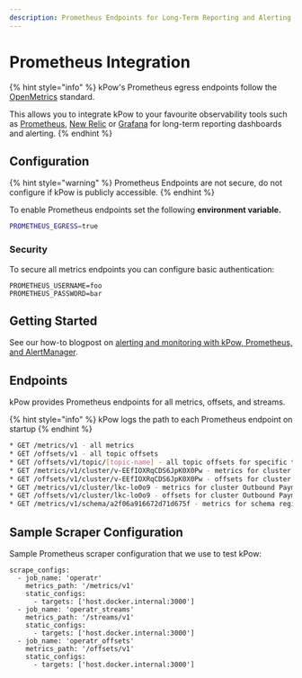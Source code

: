 ```yaml
---
description: Prometheus Endpoints for Long-Term Reporting and Alerting
---
```


# Prometheus Integration

{% hint style="info" %}
kPow's Prometheus egress endpoints follow the [OpenMetrics](https://openmetrics.io/) standard.

This allows you to integrate kPow to your favourite observability tools such as [Prometheus](https://prometheus.io/docs/prometheus/latest/getting\_started/), [New Relic](https://docs.newrelic.com/docs/integrations/prometheus-integrations/) or [Grafana](https://grafana.com/docs/grafana/latest/getting-started/getting-started-prometheus/) for long-term reporting dashboards and alerting.
{% endhint %}

## Configuration

{% hint style="warning" %}
Prometheus Endpoints are not secure, do not configure if kPow is publicly accessible.
{% endhint %}

To enable Prometheus endpoints set the following **environment variable.**

```bash
PROMETHEUS_EGRESS=true
```

### Security

To secure all metrics endpoints you can configure basic authentication:

```
PROMETHEUS_USERNAME=foo
PROMETHEUS_PASSWORD=bar
```

## Getting Started

See our how-to blogpost on [alerting and monitoring with kPow, Prometheus, and AlertManager](https://kpow.io/how-to/kafka-alerting-with-kpow-prometheus-and-alertmanager/).

## Endpoints

kPow provides Prometheus endpoints for all metrics, offsets, and streams.

{% hint style="info" %}
kPow logs the path to each Prometheus endpoint on startup
{% endhint %}

```bash
* GET /metrics/v1 - all metrics
* GET /offsets/v1 - all topic offsets
* GET /offsets/v1/topic/[topic-name] - all topic offsets for specific topic, all clusters
* GET /metrics/v1/cluster/v-EEfIOXRqCDS6JpK0X0Pw - metrics for cluster Trade Book (Staging)
* GET /offsets/v1/cluster/v-EEfIOXRqCDS6JpK0X0Pw - offsets for cluster Trade Book (Staging)
* GET /metrics/v1/cluster/lkc-lo0o9 - metrics for cluster Outbound Payments (Staging)
* GET /offsets/v1/cluster/lkc-lo0o9 - offsets for cluster Outbound Payments (Staging)
* GET /metrics/v1/schema/a2f06a916672d71d675f - metrics for schema registry
```

## Sample Scraper Configuration

Sample Prometheus scraper configuration that we use to test kPow:

```
scrape_configs:
  - job_name: 'operatr'
    metrics_path: '/metrics/v1'
    static_configs:
      - targets: ['host.docker.internal:3000']
  - job_name: 'operatr_streams'
    metrics_path: '/streams/v1'
    static_configs:
      - targets: ['host.docker.internal:3000']
  - job_name: 'operatr_offsets'
    metrics_path: '/offsets/v1'
    static_configs:
      - targets: ['host.docker.internal:3000']
```
